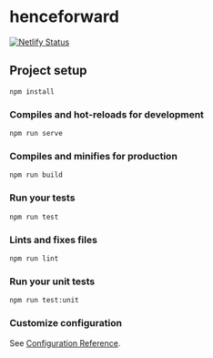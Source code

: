 # henceforward

[![Netlify Status](https://api.netlify.com/api/v1/badges/ce5e098c-fda6-4521-8edf-604991791e4b/deploy-status)](https://app.netlify.com/sites/henceforward/deploys)

## Project setup
```
npm install
```

### Compiles and hot-reloads for development
```
npm run serve
```

### Compiles and minifies for production
```
npm run build
```

### Run your tests
```
npm run test
```

### Lints and fixes files
```
npm run lint
```

### Run your unit tests
```
npm run test:unit
```

### Customize configuration
See [Configuration Reference](https://cli.vuejs.org/config/).
